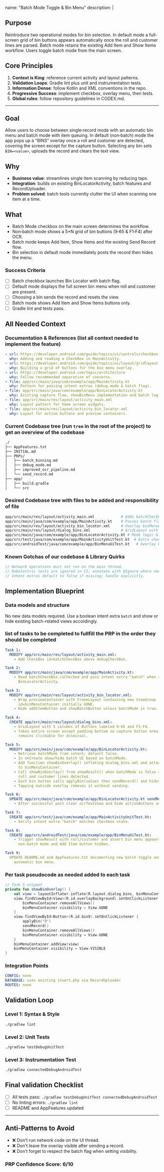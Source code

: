 name: "Batch Mode Toggle & Bin Menu"
description: |
  ## Purpose
  Reintroduce two operational modes for bin selection. In default mode a
  full-screen grid of bin buttons appears automatically once the roll and
  customer lines are parsed. Batch mode retains the existing Add Item and
  Show Items workflow. Users toggle batch mode from the main screen.

  ## Core Principles
  1. **Context is King**: reference current activity and layout patterns.
  2. **Validation Loops**: Gradle lint plus unit and instrumentation tests.
  3. **Information Dense**: follow Kotlin and XML conventions in the repo.
  4. **Progressive Success**: implement checkbox, overlay menu, then tests.
  5. **Global rules**: follow repository guidelines in CODEX.md.

---

## Goal
Allow users to choose between single‑record mode with an automatic bin
menu and batch mode with item queuing. In default (non‑batch) mode the
app pops up a "BINS" overlay once a roll and customer are detected,
covering the screen except for the capture button. Selecting any bin
sets `BIN=<value>`, uploads the record and clears the text view.

## Why
- **Business value**: streamlines single item scanning by reducing taps.
- **Integration**: builds on existing BinLocatorActivity, batch features
  and RecordUploader.
- **Problem solved**: batch tools currently clutter the UI when scanning
  one item at a time.

## What
- Batch Mode checkbox on the main screen determines the workflow.
- Non‑batch mode shows a 5×N grid of bin buttons (9‑65 & F1‑F4) after OCR.
- Batch mode keeps Add Item, Show Items and the existing Send Record flow.
- Bin selection in default mode immediately posts the record then hides
the menu.

### Success Criteria
- [ ] Batch checkbox launches Bin Locator with batch flag.
- [ ] Default mode displays the full screen bin menu when roll and
      customer are present.
- [ ] Choosing a bin sends the record and resets the view.
- [ ] Batch mode shows Add Item and Show Items buttons only.
- [ ] Gradle lint and tests pass.

## All Needed Context

### Documentation & References (list all context needed to implement the feature)
```yaml
- url: https://developer.android.com/guide/topics/ui/controls/checkbox
  why: Adding and reading a CheckBox in MainActivity.
- url: https://developer.android.com/guide/topics/ui/layout/gridlayout
  why: Building a grid of buttons for the bin menu overlay.
- url: https://developer.android.com/topic/architecture
  why: Follow recommended separation of concerns.
- file: app/src/main/java/com/example/app/MainActivity.kt
  why: Pattern for passing intent extras (debug mode & batch flag).
- file: app/src/main/java/com/example/app/BinLocatorActivity.kt
  why: Existing capture flow, showBinMenu implementation and batch logic.
- file: app/src/main/res/layout/activity_main.xml
  why: Layout pattern for home screen widgets.
- file: app/src/main/res/layout/activity_bin_locator.xml
  why: Layout for action buttons and preview containers.
```

### Current Codebase tree (run `tree` in the root of the project) to get an overview of the codebase
```bash
./
├── AppFeatures.txt
├── INITIAL.md
├── PRPs/
│   ├── batch_binning.md
│   ├── debug_mode.md
│   ├── improved_ocr_pipeline.md
│   └── send_record.md
├── app/
│   ├── build.gradle
│   └── src
``` 

### Desired Codebase tree with files to be added and responsibility of file
```bash
app/src/main/res/layout/activity_main.xml            # Adds batchCheckBox
app/src/main/java/com/example/app/MainActivity.kt    # Passes batch flag
app/src/main/res/layout/activity_bin_locator.xml     # Overlay binMenuContainer
app/src/main/res/layout/dialog_bins.xml              # GridLayout with 5 columns
app/src/main/java/com/example/app/BinLocatorActivity.kt # Mode logic & menu
app/src/test/java/com/example/app/MainActivityUnitTest.kt  # Extra check test
app/src/androidTest/java/com/example/app/BinMenuUiTest.kt   # Overlay behaviour
```

### Known Gotchas of our codebase & Library Quirks
```kotlin
// Network operations must not run on the main thread.
// Robolectric tests are ignored in CI; annotate with @Ignore where needed.
// Intent extras default to false if missing; handle explicitly.
```

## Implementation Blueprint

### Data models and structure
No new data models required. Use a boolean intent extra `batch` and show
or hide existing batch-related views accordingly.

### list of tasks to be completed to fullfill the PRP in the order they should be completed
```yaml
Task 1:
  MODIFY app/src/main/res/layout/activity_main.xml:
    - Add CheckBox id=batchCheckBox above debugCheckBox.

Task 2:
  MODIFY app/src/main/java/com/example/app/MainActivity.kt:
    - Read batchCheckBox.isChecked and pass intent extra "batch" when starting
      BinLocatorActivity.

Task 3:
  MODIFY app/src/main/res/layout/activity_bin_locator.xml:
    - Wrap previewContainer with FrameLayout containing new ViewGroup
      id=binMenuContainer initially GONE.
    - Hide addItemButton and showBatchButton unless batchMode is true.

Task 4:
  CREATE app/src/main/res/layout/dialog_bins.xml:
    - GridLayout with 5 columns of Buttons labeled 9-65 and F1-F4.
    - Takes entire screen except padding bottom so capture button area
      remains clickable for dismissal.

Task 5:
  MODIFY app/src/main/java/com/example/app/BinLocatorActivity.kt:
    - Retrieve batchMode from intent; default false.
    - In onCreate show/hide batch UI based on batchMode.
    - Add function showBinOverlay() inflating dialog_bins.xml and attaching
      to binMenuContainer.
    - Call showBinOverlay() from showResult() when batchMode is false and both
      roll and customer lines detected.
    - Each bin button calls applyBin(value) then sendRecord() and hides overlay.
    - Tapping outside overlay removes it without sending.

Task 6:
  UPDATE app/src/main/java/com/example/app/BinLocatorActivity.kt sendRecord():
    - After successful post clear ocrTextView and hide actionButtons as today.

Task 7:
  CREATE app/src/test/java/com/example/app/MainActivityUnitTest.kt:
    - Verify intent extra "batch" matches checkbox state.

Task 8:
  CREATE app/src/androidTest/java/com/example/app/BinMenuUiTest.kt:
    - Trigger showResult with roll/customer and assert bin menu appears in
      non-batch mode and Add Item button hidden.

Task 9:
  UPDATE README.md and AppFeatures.txt documenting new batch toggle and
    automatic bin menu.
```

### Per task pseudocode as needed added to each task
```kotlin
// Task 5 snippet
private fun showBinOverlay() {
    val view = layoutInflater.inflate(R.layout.dialog_bins, binMenuContainer, false)
    view.findViewById<View>(R.id.overlayBackground).setOnClickListener {
        binMenuContainer.removeAllViews()
        binMenuContainer.visibility = View.GONE
    }
    view.findViewById<Button>(R.id.bin9).setOnClickListener {
        applyBin("9")
        sendRecord()
        binMenuContainer.removeAllViews()
        binMenuContainer.visibility = View.GONE
    }
    binMenuContainer.addView(view)
    binMenuContainer.visibility = View.VISIBLE
}
```

### Integration Points
```yaml
CONFIG: none
DATABASE: uses existing insert.php via RecordUploader
ROUTES: none
```

## Validation Loop

### Level 1: Syntax & Style
```bash
./gradlew lint
```

### Level 2: Unit Tests
```bash
./gradlew testDebugUnitTest
```

### Level 3: Instrumentation Test
```bash
./gradlew connectedDebugAndroidTest
```

## Final validation Checklist
- [ ] All tests pass: `./gradlew testDebugUnitTest connectedDebugAndroidTest`
- [ ] No linting errors: `./gradlew lint`
- [ ] README and AppFeatures updated

---

## Anti-Patterns to Avoid
- ❌ Don't run network code on the UI thread.
- ❌ Don't leave the overlay visible after sending a record.
- ❌ Don't forget to respect the batch flag when setting visibility.

### PRP Confidence Score: 6/10
